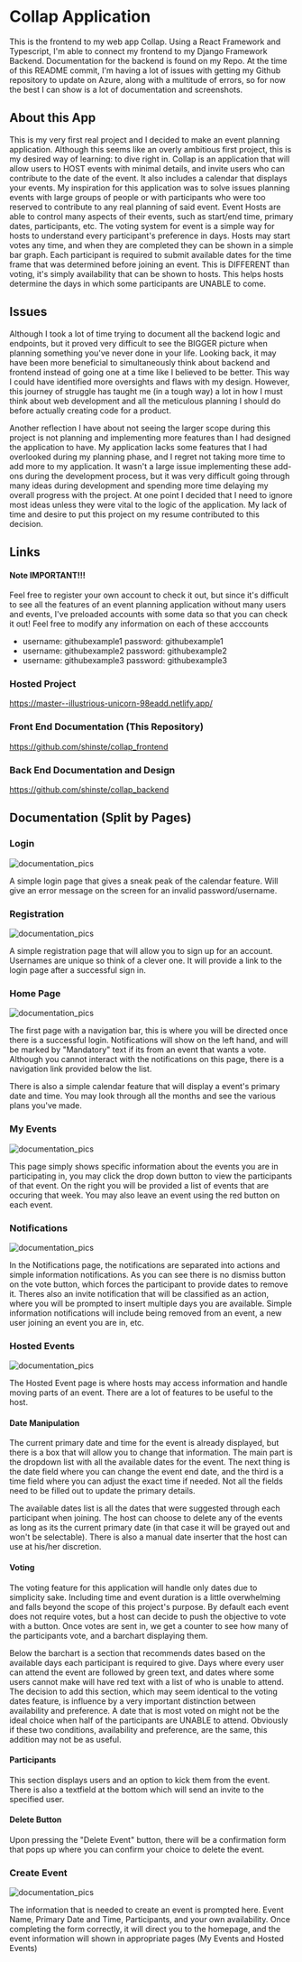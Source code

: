 # Collap Application

This is the frontend to my web app Collap. Using a React Framework and Typescript, I'm able to connect my frontend to my Django Framework Backend. Documentation for the backend is found on my Repo. At the time of this README commit, I'm having a lot of issues with getting my Github repository to update on Azure, along with a multitude of errors, so for now the best I can show is a lot of documentation and screenshots.

## About this App

This is my very first real project and I decided to make an event planning application. Although this seems like an overly ambitious first project, this is my desired way of learning: to dive right in. Collap is an application that will allow users to HOST events with minimal details, and invite users who can contribute to the date of the event. It also includes a calendar that displays your events. My inspiration for this application was to solve issues planning events with large groups of people or with participants who were too reserved to contribute to any real planning of said event. Event Hosts are able to control many aspects of their events, such as start/end time, primary dates, participants, etc. The voting system for event is a simple way for hosts to understand every participant's preference in days. Hosts may start votes any time, and when they are completed they can be shown in a simple bar graph. Each participant is required to submit available dates for the time frame that was determined before joining an event. This is DIFFERENT than voting, it's simply availability that can be shown to hosts. This helps hosts determine the days in which some participants are UNABLE to come.

## Issues

Although I took a lot of time trying to document all the backend logic and endpoints, but it proved very difficult to see the BIGGER picture when planning something you've never done in your life. Looking back, it may have been more beneficial to simultaneously think about backend and frontend instead of going one at a time like I believed to be better. This way I could have identified more oversights and flaws with my design. However, this journey of struggle has taught me (in a tough way) a lot in how I must think about web development and all the meticulous planning I should do before actually creating code for a product. 

Another reflection I have about not seeing the larger scope during this project is not planning and implementing more features than I had designed the application to have. My application lacks some features that I had overlooked during my planning phase, and I regret not taking more time to add more to my application. It wasn't a large issue implementing these add-ons during the development process, but it was very difficult going through many ideas during development and spending more time delaying my overall progress with the project. At one point I decided that I need to ignore most ideas unless they were vital to the logic of the application. My lack of time and desire to put this project on my resume contributed to this decision.


## Links

#### Note IMPORTANT!!!
Feel free to register your own account to check it out, but since it's difficult to see all the features of an event planning application without many users and events, I've preloaded accounts with some data so that you can check it out! Feel free to modify any information on each of these acccounts
* username: githubexample1 password: githubexample1
* username: githubexample2 password: githubexample2
* username: githubexample3 password: githubexample3

### Hosted Project
https://master--illustrious-unicorn-98eadd.netlify.app/
### Front End Documentation (This Repository)
https://github.com/shinste/collap_frontend
### Back End Documentation and Design 
https://github.com/shinste/collap_backend

## Documentation (Split by Pages)

### Login

![documentation_pics](./documentation_pics/login.png)

A simple login page that gives a sneak peak of the calendar feature. Will give an error message on the screen for an invalid password/username.

### Registration

![documentation_pics](./documentation_pics/registration.png)

A simple registration page that will allow you to sign up for an account. Usernames are unique so think of a clever one. It will provide a link to the login page after a successful sign in.

### Home Page

![documentation_pics](./documentation_pics/homepage.png)

The first page with a navigation bar, this is where you will be directed once there is a successful login. Notifications will show on the left hand, and will be marked by "Mandatory" text if its from an event that wants a vote. Although you cannot interact with the notifications on this page, there is a navigation link provided below the list. 

There is also a simple calendar feature that will display a event's primary date and time. You may look through all the months and see the various plans you've made.

### My Events

![documentation_pics](./documentation_pics/myevent.png)

This page simply shows specific information about the events you are in participating in, you may click the drop down button to view the participants of that event. On the right you will be provided a list of events that are occuring that week. You may also leave an event using the red button on each event.

### Notifications

![documentation_pics](./documentation_pics/notifications.png)

In the Notifications page, the notifications are separated into actions and simple information notifications. As you can see there is no dismiss button on the vote button, which forces the participant to provide dates to remove it. Theres also an invite notification that will be classified as an action, where you will be prompted to insert multiple days you are available. Simple information notifications will include being removed from an event, a new user joining an event you are in, etc.

### Hosted Events

![documentation_pics](./documentation_pics/hostedevent.png)

The Hosted Event page is where hosts may access information and handle moving parts of an event. There are a lot of features to be useful to the host.

#### Date Manipulation

The current primary date and time for the event is already displayed, but there is a box that will allow you to change that information. The main part is the dropdown list with all the available dates for the event. The next thing is the date field where you can change the event end date, and the third is a time field where you can adjust the exact time if needed. Not all the fields need to be filled out to update the primary details.

The available dates list is all the dates that were suggested through each participant when joining. The host can choose to delete any of the events as long as its the current primary date (in that case it will be grayed out and won't be selectable). There is also a manual date inserter that the host can use at his/her discretion.

#### Voting

The voting feature for this application will handle only dates due to simplicity sake. Including time and event duration is a little overwhelming and falls beyond the scope of this project's purpose. By default each event does not require votes, but a host can decide to push the objective to vote with a button. Once votes are sent in, we get a counter to see how many of the participants vote, and a barchart displaying them.

Below the barchart is a section that recommends dates based on the available days each participant is required to give. Days where every user can attend the event are followed by green text, and dates where some users cannot make will have red text with a list of who is unable to attend. The decision to add this section, which may seem identical to the voting dates feature, is influence by a very important distinction between availability and preference. A date that is most voted on might not be the ideal choice when half of the participants are UNABLE to attend. Obviously if these two conditions, availability and preference, are the same, this addition may not be as useful.


#### Participants

This section displays users and an option to kick them from the event. There is also a textfield at the bottom which will send an invite to the specified user.

#### Delete Button

Upon pressing the "Delete Event" button, there will be a confirmation form that pops up where you can confirm your choice to delete the event.  

### Create Event

![documentation_pics](./documentation_pics/createevent.png)

The information that is needed to create an event is prompted here. Event Name, Primary Date and Time, Participants, and your own availability. Once completing the form correctly, it will direct you to the homepage, and the event information will shown in appropriate pages (My Events and Hosted Events)

